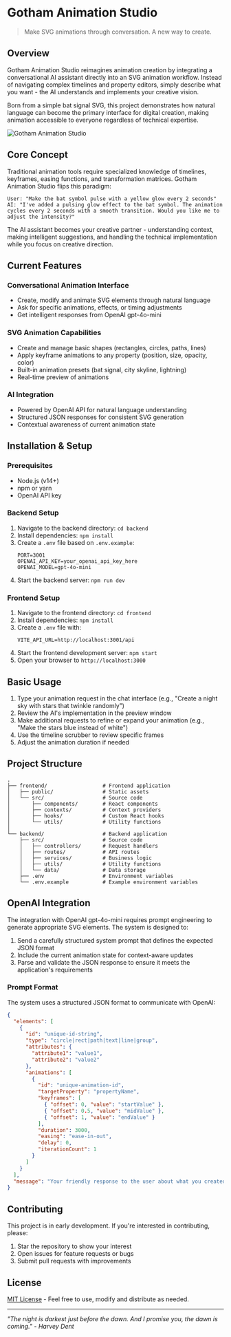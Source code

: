 # Gotham Animation Studio

> Make SVG animations through conversation. A new way to create.

## Overview

Gotham Animation Studio reimagines animation creation by integrating a conversational AI assistant directly into an SVG animation workflow. Instead of navigating complex timelines and property editors, simply describe what you want - the AI understands and implements your creative vision.

Born from a simple bat signal SVG, this project demonstrates how natural language can become the primary interface for digital creation, making animation accessible to everyone regardless of technical expertise.

![Gotham Animation Studio](https://placeholder-image.com/gotham-studio-screenshot.jpg)

## Core Concept

Traditional animation tools require specialized knowledge of timelines, keyframes, easing functions, and transformation matrices. Gotham Animation Studio flips this paradigm:

```
User: "Make the bat symbol pulse with a yellow glow every 2 seconds"
AI: "I've added a pulsing glow effect to the bat symbol. The animation cycles every 2 seconds with a smooth transition. Would you like me to adjust the intensity?"
```

The AI assistant becomes your creative partner - understanding context, making intelligent suggestions, and handling the technical implementation while you focus on creative direction.

## Current Features

### Conversational Animation Interface
- Create, modify and animate SVG elements through natural language
- Ask for specific animations, effects, or timing adjustments
- Get intelligent responses from OpenAI gpt-4o-mini

### SVG Animation Capabilities
- Create and manage basic shapes (rectangles, circles, paths, lines)
- Apply keyframe animations to any property (position, size, opacity, color)
- Built-in animation presets (bat signal, city skyline, lightning)
- Real-time preview of animations

### AI Integration
- Powered by OpenAI API for natural language understanding
- Structured JSON responses for consistent SVG generation
- Contextual awareness of current animation state

## Installation & Setup

### Prerequisites
- Node.js (v14+)
- npm or yarn
- OpenAI API key

### Backend Setup
1. Navigate to the backend directory: `cd backend`
2. Install dependencies: `npm install`
3. Create a `.env` file based on `.env.example`:
   ```
   PORT=3001
   OPENAI_API_KEY=your_openai_api_key_here
   OPENAI_MODEL=gpt-4o-mini
   ```
4. Start the backend server: `npm run dev`

### Frontend Setup
1. Navigate to the frontend directory: `cd frontend`
2. Install dependencies: `npm install`
3. Create a `.env` file with:
   ```
   VITE_API_URL=http://localhost:3001/api
   ```
4. Start the frontend development server: `npm start`
5. Open your browser to `http://localhost:3000`

## Basic Usage
1. Type your animation request in the chat interface (e.g., "Create a night sky with stars that twinkle randomly")
2. Review the AI's implementation in the preview window
3. Make additional requests to refine or expand your animation (e.g., "Make the stars blue instead of white")
4. Use the timeline scrubber to review specific frames
5. Adjust the animation duration if needed

## Project Structure

```
.
├── frontend/                  # Frontend application
│   ├── public/                # Static assets
│   └── src/                   # Source code
│       ├── components/        # React components
│       ├── contexts/          # Context providers
│       ├── hooks/             # Custom React hooks
│       └── utils/             # Utility functions
│
└── backend/                   # Backend application
    ├── src/                   # Source code
    │   ├── controllers/       # Request handlers
    │   ├── routes/            # API routes
    │   ├── services/          # Business logic
    │   ├── utils/             # Utility functions
    │   └── data/              # Data storage
    ├── .env                   # Environment variables
    └── .env.example           # Example environment variables
```

## OpenAI Integration

The integration with OpenAI gpt-4o-mini requires prompt engineering to generate appropriate SVG elements. The system is designed to:

1. Send a carefully structured system prompt that defines the expected JSON format
2. Include the current animation state for context-aware updates
3. Parse and validate the JSON response to ensure it meets the application's requirements

### Prompt Format

The system uses a structured JSON format to communicate with OpenAI:

```json
{
  "elements": [
    {
      "id": "unique-id-string",
      "type": "circle|rect|path|text|line|group",
      "attributes": {
        "attribute1": "value1",
        "attribute2": "value2"
      },
      "animations": [
        {
          "id": "unique-animation-id",
          "targetProperty": "propertyName",
          "keyframes": [
            { "offset": 0, "value": "startValue" },
            { "offset": 0.5, "value": "midValue" },
            { "offset": 1, "value": "endValue" }
          ],
          "duration": 3000,
          "easing": "ease-in-out",
          "delay": 0,
          "iterationCount": 1
        }
      ]
    }
  ],
  "message": "Your friendly response to the user about what you created"
}
```

## Contributing

This project is in early development. If you're interested in contributing, please:
1. Star the repository to show your interest
2. Open issues for feature requests or bugs
3. Submit pull requests with improvements

## License

[MIT License](LICENSE.md) - Feel free to use, modify and distribute as needed.

---

*"The night is darkest just before the dawn. And I promise you, the dawn is coming." - Harvey Dent*
